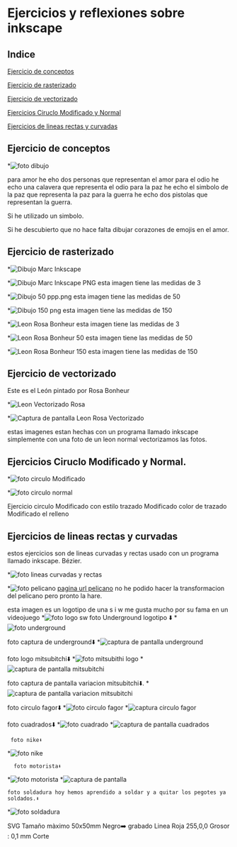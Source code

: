 # Ejercicios y reflexiones sobre inkscape

## Indice

[Ejercicio de conceptos](https://github.com/marc125678/Soldadura-dise-o/blob/main/IMG_20210324_105723.jpg)

 [Ejercicio de rasterizado](https://github.com/marc125678/Soldadura-dise-o/blob/main/dibujo%20Marc.svg)
 
 [Ejercicio de vectorizado](https://github.com/marc125678/Soldadura-dise-o/blob/main/path24.png)
 
 [Ejercicios Ciruclo Modificado y Normal](#ejercicios-ciruclo-modificado-y-normal)
 
 [Ejercicios de lineas rectas y curvadas](#ejercicios-de-lineas-rectas-y-curvadas)
 
 
 

## Ejercicio de conceptos

*![foto dibujo](https://github.com/marc125678/Soldadura-dise-o/blob/main/IMG_20210324_105723.jpghttps://github.com/marc125678/Soldadura-dise-o/blob/main/IMG_20210324_105723.jpg)

para amor he eho dos personas que representan el amor
para el odio he echo una calavera que representa el odio 
para la paz he echo el simbolo de la paz que representa la paz 
para la guerra he echo dos pistolas que representan la guerra.


Si he utilizado un simbolo.

Si he descubierto que no hace falta dibujar corazones de emojis en el amor. 

## Ejercicio de rasterizado

*![Dibujo Marc Inkscape](https://github.com/marc125678/Soldadura-dise-o/blob/main/dibujo%20Marc.svg)

*![Dibujo Marc Inkscape PNG](https://github.com/marc125678/Soldadura-dise-o/blob/main/path236.png)
esta imagen tiene las medidas de 3 


*![Dibujo 50 ppp.png](https://github.com/marc125678/Soldadura-dise-o/blob/main/dibujo50ppp.png) 
esta imagen tiene las medidas de 50 

*![Dibujo 150 png](https://github.com/marc125678/Soldadura-dise-o/blob/main/dibujo%20150%20png.png)
esta imagen tiene las medidas de 150 

*![Leon Rosa Bonheur](https://github.com/marc125678/Soldadura-dise-o/blob/main/Leon%20Rosa%20Bonheur.png)
esta imagen tiene las medidas de 3

*![Leon Rosa Bonheur 50](https://github.com/marc125678/Soldadura-dise-o/blob/main/Leon%20Rosa%20Bonheur50.png)
esta imagen tiene las medidas de 50

*![Leon Rosa Bonheur 150](https://github.com/marc125678/Soldadura-dise-o/blob/main/Leon%20Rosa%20Bonheur150.png)
esta imagen tiene las medidas de 150

## Ejercicio de vectorizado

Este es el León pintado por Rosa Bonheur

*![Leon Vectorizado Rosa](https://github.com/marc125678/Soldadura-dise-o/blob/main/path24.png)

*![Captura de pantalla Leon Rosa Vectorizado](https://github.com/marc125678/Soldadura-dise-o/blob/main/Captura%20de%20pantalla%20de%202021-03-25%2012-43-09.png)



estas imagenes estan hechas con un programa llamado inkscape simplemente con una foto de un leon normal vectorizamos las fotos.
 
 ## Ejercicios Ciruclo Modificado y Normal.

*![foto circulo Modificado](https://github.com/marc125678/Soldadura-dise-o/blob/main/path10.png)

*![foto circulo normal](https://github.com/marc125678/Soldadura-dise-o/blob/main/bitmap.png)

  Ejercicio circulo Modificado con estilo trazado Modificado color de trazado Modificado el relleno
  
## Ejercicios de lineas rectas y curvadas

 estos ejercicios son de lineas curvadas y rectas usado con un programa llamado inkscape. Bézier.
 
*![foto lineas curvadas y rectas](https://github.com/marc125678/Soldadura-dise-o/blob/main/Captura%20de%20pantalla%20de%202021-03-25%2013-44-08.png)


*![foto pelicano](https://github.com/marc125678/Soldadura-dise-o/blob/main/1-pelicanos_0.jpg)
[pagina url pelicano](https://www.muyinteresante.es/naturaleza/fotos/curiosidades-sobre-los-pelicanos-141610991255)
no he podido hacer la transformacion del pelicano pero pronto la hare.

 
 esta imagen es un logotipo de una s i w me gusta mucho por su fama en un videojuego 
*![foto logo sw](https://github.com/marc125678/Soldadura-dise-o/blob/main/vector-graphic-initials-letter-sw-logo-design-template-emblem-hexagon-204622470.jpg%20Concun%20Marc.svg)
foto Underground logotipo
⬇️
*![foto underground](https://github.com/marc125678/Soldadura-dise-o/blob/main/LOGO%201%20UNDERGROUND.svg)

foto captura de underground⬇️
*![captura de pantalla underground](https://github.com/marc125678/Soldadura-dise-o/blob/main/Captura%20de%20pantalla%20de%202021-04-08%2010-56-09.png)


foto logo mitsubitchi⬇️
 *![foto mitsubithi logo](https://github.com/marc125678/Soldadura-dise-o/blob/main/logo%20mitsubitchi.svg)
 *![captura de pantalla mitsubitchi](https://github.com/marc125678/Soldadura-dise-o/blob/main/Captura%20de%20pantalla%20de%202021-04-08%2012-32-45.png)


foto captura de pantalla variacion mitsubitchi⬇️.
*![captura de pantalla variacion mitsubitchi](https://github.com/marc125678/Soldadura-dise-o/blob/main/Captura%20de%20pantalla%20de%202021-04-08%2012-42-40.png)

foto circulo fagor⬇️
*![foto circulo fagor](https://github.com/marc125678/Soldadura-dise-o/blob/main/circulo%20fagor.svg)
*![captura circulo fagor](https://github.com/marc125678/Soldadura-dise-o/blob/main/Captura%20de%20pantalla%20de%202021-04-08%2013-10-09.png)

foto cuadrados⬇️
*![foto cuadrado](https://github.com/marc125678/Soldadura-dise-o/blob/main/CUADRADOS.%20Marc%20svg.svg)
*![captura de pantalla cuadrados](https://github.com/marc125678/Soldadura-dise-o/blob/main/Captura%20de%20pantalla%20de%202021-04-09%2009-21-48.png)

     foto nike⬇️
*![foto nike](https://github.com/marc125678/Soldadura-dise-o/blob/main/Captura%20de%20pantalla%20de%202021-04-09%2012-53-49.png)

      foto motorista⬇️
*![foto motorista](https://github.com/marc125678/Soldadura-dise-o/blob/main/Captura%20de%20pantalla%20de%202021-04-09%2014-02-14.png)
*![captura de pantalla](https://github.com/marc125678/Soldadura-dise-o/blob/main/Captura%20de%20pantalla%20de%202021-04-09%2013-30-30.png)

    foto soldadura hoy hemos aprendido a soldar y a quitar los pegotes ya soldados.⬇️
  *![foto soldadura](https://github.com/marc125678/Soldadura-dise-o/blob/main/IMG_20210412_131841.jpg)


SVG 
Tamaño màximo 50x50mm
Negro➡️ grabado 
Linea Roja 255,0,0
Grosor : 0,1 mm
Corte
